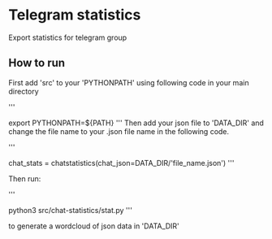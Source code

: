 # Telegram statistics
Export statistics for telegram group

## How to run
First add 'src' to your 'PYTHONPATH' using following code in your main directory

'''

export PYTHONPATH=${PATH}
'''
Then add your json file to 'DATA_DIR' and change the file name to your .json file name in the following code.

'''

chat_stats = chatstatistics(chat_json=DATA_DIR/'file_name.json')
'''

Then run:

'''

python3 src/chat-statistics/stat.py
'''

to generate a wordcloud of json data in 'DATA_DIR'

